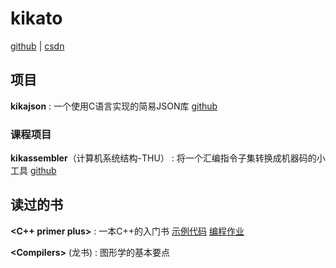 # kikato
[github](https://github.com/kikato2022) | [csdn](https://blog.csdn.net/weixin_40064300)


## 项目

**kikajson** : 一个使用C语言实现的简易JSON库 [github](https://github.com/kikato2022/kikajson)

### 课程项目
**kikassembler**（计算机系统结构-THU） :  将一个汇编指令子集转换成机器码的小工具 [github](https://github.com/kikato2022/kikassembler)



## 读过的书
**<C++ primer plus>** : 一本C++的入门书 [示例代码](https://github.com/kikato2022/-Cpp-Primer-Plus-Example-Code) [编程作业](https://github.com/kikato2022/Cpp-Primer-Plus-exercise)

**<Compilers\>** (龙书) : 
图形学的基本要点